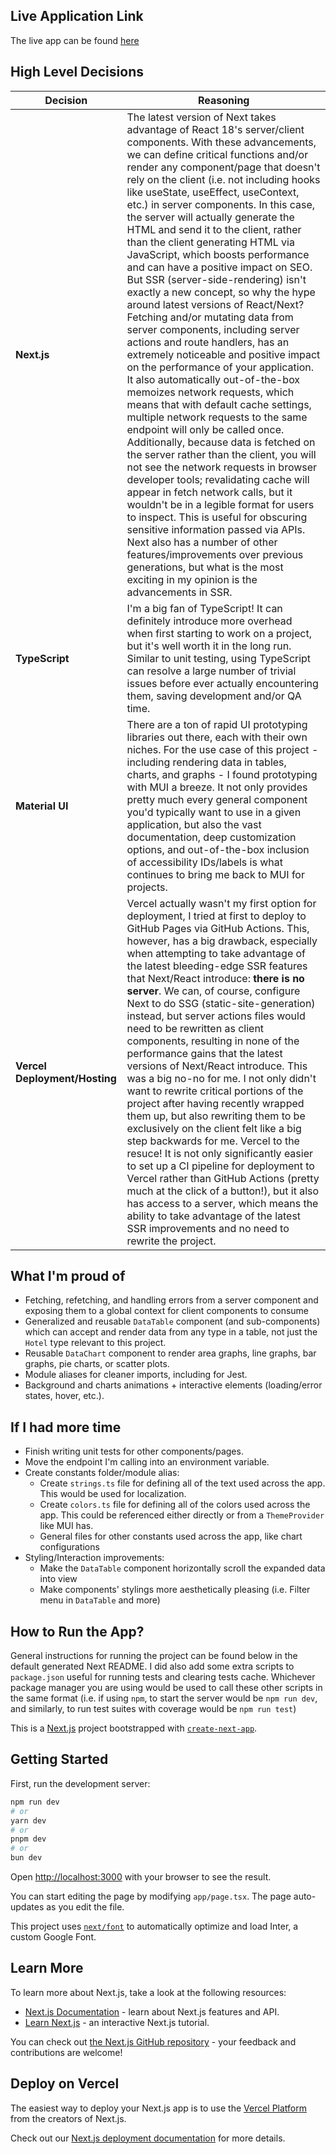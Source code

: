 ## Live Application Link

The live app can be found [here](https://responsive-dashboard-zeta.vercel.app/)

## High Level Decisions

| Decision                      | Reasoning                                                                                                                                                                                                                                                                                                                                                                                                                                                                                                                                                                                                                                                                                                                                                                                                                                                                                                                                                                                                                                                                                                                                                                                                                                                                                                                                                                                                                                                                                                                |
| ----------------------------- | ------------------------------------------------------------------------------------------------------------------------------------------------------------------------------------------------------------------------------------------------------------------------------------------------------------------------------------------------------------------------------------------------------------------------------------------------------------------------------------------------------------------------------------------------------------------------------------------------------------------------------------------------------------------------------------------------------------------------------------------------------------------------------------------------------------------------------------------------------------------------------------------------------------------------------------------------------------------------------------------------------------------------------------------------------------------------------------------------------------------------------------------------------------------------------------------------------------------------------------------------------------------------------------------------------------------------------------------------------------------------------------------------------------------------------------------------------------------------------------------------------------------------ |
| **Next.js**                   | The latest version of Next takes advantage of React 18's server/client components. With these advancements, we can define critical functions and/or render any component/page that doesn't rely on the client (i.e. not including hooks like useState, useEffect, useContext, etc.) in server components. In this case, the server will actually generate the HTML and send it to the client, rather than the client generating HTML via JavaScript, which boosts performance and can have a positive impact on SEO. But SSR (server-side-rendering) isn't exactly a new concept, so why the hype around latest versions of React/Next? Fetching and/or mutating data from server components, including server actions and route handlers, has an extremely noticeable and positive impact on the performance of your application. It also automatically out-of-the-box memoizes network requests, which means that with default cache settings, multiple network requests to the same endpoint will only be called once. Additionally, because data is fetched on the server rather than the client, you will not see the network requests in browser developer tools; revalidating cache will appear in fetch network calls, but it wouldn't be in a legible format for users to inspect. This is useful for obscuring sensitive information passed via APIs. Next also has a number of other features/improvements over previous generations, but what is the most exciting in my opinion is the advancements in SSR. |
| **TypeScript**                | I'm a big fan of TypeScript! It can definitely introduce more overhead when first starting to work on a project, but it's well worth it in the long run. Similar to unit testing, using TypeScript can resolve a large number of trivial issues before ever actually encountering them, saving development and/or QA time.                                                                                                                                                                                                                                                                                                                                                                                                                                                                                                                                                                                                                                                                                                                                                                                                                                                                                                                                                                                                                                                                                                                                                                                               |
| **Material UI**               | There are a ton of rapid UI prototyping libraries out there, each with their own niches. For the use case of this project - including rendering data in tables, charts, and graphs - I found prototyping with MUI a breeze. It not only provides pretty much every general component you'd typically want to use in a given application, but also the vast documentation, deep customization options, and out-of-the-box inclusion of accessibility IDs/labels is what continues to bring me back to MUI for projects.                                                                                                                                                                                                                                                                                                                                                                                                                                                                                                                                                                                                                                                                                                                                                                                                                                                                                                                                                                                                   |
| **Vercel Deployment/Hosting** | Vercel actually wasn't my first option for deployment, I tried at first to deploy to GitHub Pages via GitHub Actions. This, however, has a big drawback, especially when attempting to take advantage of the latest bleeding-edge SSR features that Next/React introduce: **there is no server**. We can, of course, configure Next to do SSG (static-site-generation) instead, but server actions files would need to be rewritten as client components, resulting in none of the performance gains that the latest versions of Next/React introduce. This was a big no-no for me. I not only didn't want to rewrite critical portions of the project after having recently wrapped them up, but also rewriting them to be exclusively on the client felt like a big step backwards for me. Vercel to the resuce! It is not only significantly easier to set up a CI pipeline for deployment to Vercel rather than GitHub Actions (pretty much at the click of a button!), but it also has access to a server, which means the ability to take advantage of the latest SSR improvements and no need to rewrite the project.                                                                                                                                                                                                                                                                                                                                                                                             |

## What I'm proud of

- Fetching, refetching, and handling errors from a server component and exposing them to a global context for client components to consume
- Generalized and reusable `DataTable` component (and sub-components) which can accept and render data from any type in a table, not just the `Hotel` type relevant to this project.
- Reusable `DataChart` component to render area graphs, line graphs, bar graphs, pie charts, or scatter plots.
- Module aliases for cleaner imports, including for Jest.
- Background and charts animations + interactive elements (loading/error states, hover, etc.).

## If I had more time

- Finish writing unit tests for other components/pages.
- Move the endpoint I'm calling into an environment variable.
- Create constants folder/module alias:
  - Create `strings.ts` file for defining all of the text used across the app. This would be used for localization.
  - Create `colors.ts` file for defining all of the colors used across the app. This could be referenced either directly or from a `ThemeProvider` like MUI has.
  - General files for other constants used across the app, like chart configurations
- Styling/Interaction improvements:
  - Make the `DataTable` component horizontally scroll the expanded data into view
  - Make components' stylings more aesthetically pleasing (i.e. Filter menu in `DataTable` and more)

## How to Run the App?

General instructions for running the project can be found below in the default generated Next README. I did also add some extra scripts to `package.json` useful for running tests and clearing tests cache. Whichever package manager you are using would be used to call these other scripts in the same format (i.e. if using `npm`, to start the server would be `npm run dev`, and similarly, to run test suites with coverage would be `npm run test`)

This is a [Next.js](https://nextjs.org/) project bootstrapped with [`create-next-app`](https://github.com/vercel/next.js/tree/canary/packages/create-next-app).

## Getting Started

First, run the development server:

```bash
npm run dev
# or
yarn dev
# or
pnpm dev
# or
bun dev
```

Open [http://localhost:3000](http://localhost:3000) with your browser to see the result.

You can start editing the page by modifying `app/page.tsx`. The page auto-updates as you edit the file.

This project uses [`next/font`](https://nextjs.org/docs/basic-features/font-optimization) to automatically optimize and load Inter, a custom Google Font.

## Learn More

To learn more about Next.js, take a look at the following resources:

- [Next.js Documentation](https://nextjs.org/docs) - learn about Next.js features and API.
- [Learn Next.js](https://nextjs.org/learn) - an interactive Next.js tutorial.

You can check out [the Next.js GitHub repository](https://github.com/vercel/next.js/) - your feedback and contributions are welcome!

## Deploy on Vercel

The easiest way to deploy your Next.js app is to use the [Vercel Platform](https://vercel.com/new?utm_medium=default-template&filter=next.js&utm_source=create-next-app&utm_campaign=create-next-app-readme) from the creators of Next.js.

Check out our [Next.js deployment documentation](https://nextjs.org/docs/deployment) for more details.
